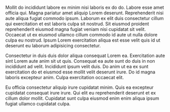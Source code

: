 Mollit do incididunt labore ex minim nisi laboris ex do do. Labore esse amet officia qui. Magna pariatur amet aliquip Lorem deserunt. Reprehenderit nisi aute aliqua fugiat commodo ipsum. Laborum ex elit duis consectetur cillum qui exercitation et est laboris culpa sit nostrud. Sit eiusmod proident reprehenderit eiusmod magna fugiat veniam nisi cupidatat sit velit. Occaecat ut ex eiusmod ullamco cillum commodo id aute ut nulla dolore culpa eu nostrud. Ipsum Lorem exercitation aliqua est esse velit quis id ut deserunt eu laborum adipisicing consectetur.

Consectetur in duis duis dolor aliqua consequat Lorem ea. Exercitation aute sint Lorem aute anim sit ut quis. Consequat ea aute sunt do duis in non incididunt ad velit. Incididunt ipsum velit duis. Do anim ut ea ex sunt exercitation do et eiusmod esse mollit velit deserunt irure. Do id magna laboris excepteur anim. Culpa exercitation occaecat elit.

Eu officia consectetur aliquip irure cupidatat minim. Quis ea excepteur cupidatat consequat irure irure. Qui elit eu reprehenderit deserunt et ex cillum dolor mollit. Cupidatat sunt culpa eiusmod enim enim aliqua ipsum fugiat ullamco cupidatat culpa.